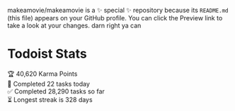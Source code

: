 makeamovie/makeamovie is a ✨ special ✨ repository because its `README.md` (this file) appears on your GitHub profile.
You can click the Preview link to take a look at your changes. darn right ya can

# Todoist Stats

<!-- TODO-IST:START -->
🏆  40,620 Karma Points           
🌸  Completed 22 tasks today           
✅  Completed 28,290 tasks so far           
⏳  Longest streak is 328 days
<!-- TODO-IST:END -->